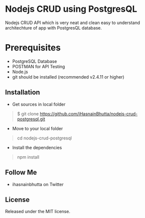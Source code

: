 # Nodejs CRUD using PostgresQL 
Nodejs CRUD API which is very neat and clean easy to understand architechture of app with PostgresQL database.

# Prerequisites
* PostgreSQL Database
* POSTMAN for API Testing
* Node.js
* git should be installed (recommended v2.4.11 or higher)

## Installation 
* Get sources in local folder
> $ git clone https://github.com/iHasnainBhutta/nodejs-crud-postgresql.git
* Move to your local folder
> cd nodejs-crud-postgresql

* Install the dependencies
> npm install


## Follow Me
* ihasnainbhutta on Twitter

## License
Released under the MIT license.

